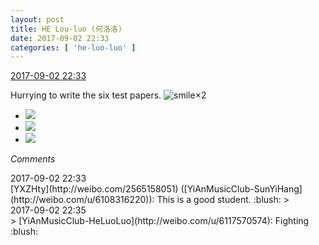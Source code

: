 ```yaml
---
layout: post
title: HE Lou-luo (何洛洛)
date: 2017-09-02 22:33
categories: [ 'he-luo-luo' ]
---
```


<div class="weibo-info">
  <a href="http://weibo.com/6117570574/FjZRTwiAY">2017-09-02 22:33</a>
</div>

Hurrying to write the six test papers. ![smile](http://img.t.sinajs.cn/t4/appstyle/expression/ext/normal/5c/huanglianwx_org.gif)×2

<!-- more -->

<ul class="weibo-pic-list-1">
  <li class="weibo-pic">
    <a href="http://wx2.sinaimg.cn/mw690/006G0Hz8gy1fj5lb947ptj31ho149kjl.jpg"><img src="//wx2.sinaimg.cn/thumb150/006G0Hz8gy1fj5lb947ptj31ho149kjl.jpg" /></a>
  </li>
  <li class="weibo-pic">
    <a href="http://wx3.sinaimg.cn/mw690/006G0Hz8gy1fj5lbmxtzbj31ho149u0x.jpg"><img src="//wx3.sinaimg.cn/thumb150/006G0Hz8gy1fj5lbmxtzbj31ho149u0x.jpg" /></a>
  </li>
  <li class="weibo-pic">
    <a href="http://wx4.sinaimg.cn/mw690/006G0Hz8gy1fj5lbv72b5j31ho149kjl.jpg"><img src="//wx4.sinaimg.cn/thumb150/006G0Hz8gy1fj5lbv72b5j31ho149kjl.jpg" /></a>
  </li>
</ul>

*Comments*

<div class="weibo-info">2017-09-02 22:33</div>
[YXZHty](http://weibo.com/2565158051) ([YiAnMusicClub-SunYiHang](http://weibo.com/u/6108316220)): This is a good student. :blush:
> <div class="weibo-info">2017-09-02 22:35</div>
> [YiAnMusicClub-HeLuoLuo](http://weibo.com/u/6117570574): Fighting :blush:
